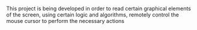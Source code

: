 
This project is being developed in order to read certain graphical elements of the screen, using certain logic and algorithms,
remotely control the mouse cursor to perform the necessary actions